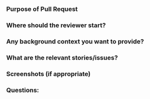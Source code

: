 ### Purpose of Pull Request

### Where should the reviewer start?

### Any background context you want to provide?

### What are the relevant stories/issues?

### Screenshots (if appropriate)

### Questions: